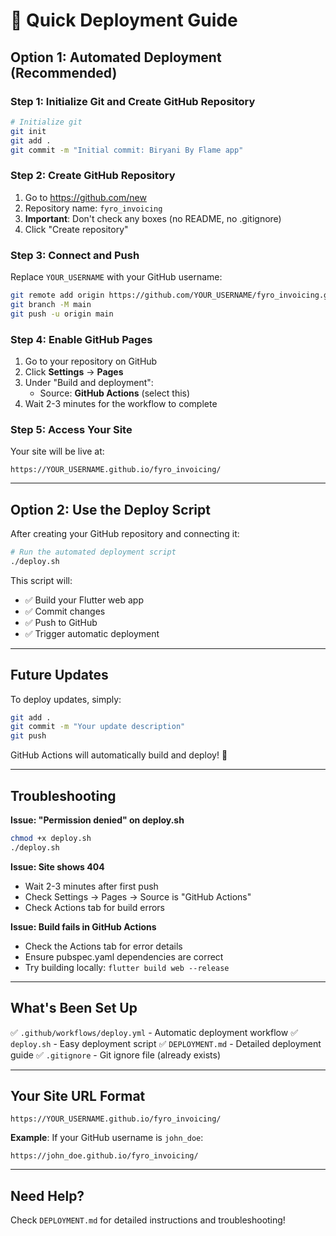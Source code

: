 # 🚀 Quick Deployment Guide

## Option 1: Automated Deployment (Recommended)

### Step 1: Initialize Git and Create GitHub Repository

```bash
# Initialize git
git init
git add .
git commit -m "Initial commit: Biryani By Flame app"
```

### Step 2: Create GitHub Repository

1. Go to https://github.com/new
2. Repository name: `fyro_invoicing`
3. **Important**: Don't check any boxes (no README, no .gitignore)
4. Click "Create repository"

### Step 3: Connect and Push

Replace `YOUR_USERNAME` with your GitHub username:

```bash
git remote add origin https://github.com/YOUR_USERNAME/fyro_invoicing.git
git branch -M main
git push -u origin main
```

### Step 4: Enable GitHub Pages

1. Go to your repository on GitHub
2. Click **Settings** → **Pages**
3. Under "Build and deployment":
   - Source: **GitHub Actions** (select this)
4. Wait 2-3 minutes for the workflow to complete

### Step 5: Access Your Site

Your site will be live at:
```
https://YOUR_USERNAME.github.io/fyro_invoicing/
```

---

## Option 2: Use the Deploy Script

After creating your GitHub repository and connecting it:

```bash
# Run the automated deployment script
./deploy.sh
```

This script will:
- ✅ Build your Flutter web app
- ✅ Commit changes
- ✅ Push to GitHub
- ✅ Trigger automatic deployment

---

## Future Updates

To deploy updates, simply:

```bash
git add .
git commit -m "Your update description"
git push
```

GitHub Actions will automatically build and deploy! 🎉

---

## Troubleshooting

**Issue: "Permission denied" on deploy.sh**
```bash
chmod +x deploy.sh
./deploy.sh
```

**Issue: Site shows 404**
- Wait 2-3 minutes after first push
- Check Settings → Pages → Source is "GitHub Actions"
- Check Actions tab for build errors

**Issue: Build fails in GitHub Actions**
- Check the Actions tab for error details
- Ensure pubspec.yaml dependencies are correct
- Try building locally: `flutter build web --release`

---

## What's Been Set Up

✅ `.github/workflows/deploy.yml` - Automatic deployment workflow
✅ `deploy.sh` - Easy deployment script
✅ `DEPLOYMENT.md` - Detailed deployment guide
✅ `.gitignore` - Git ignore file (already exists)

---

## Your Site URL Format

```
https://YOUR_USERNAME.github.io/fyro_invoicing/
```

**Example**: If your GitHub username is `john_doe`:
```
https://john_doe.github.io/fyro_invoicing/
```

---

## Need Help?

Check `DEPLOYMENT.md` for detailed instructions and troubleshooting!
